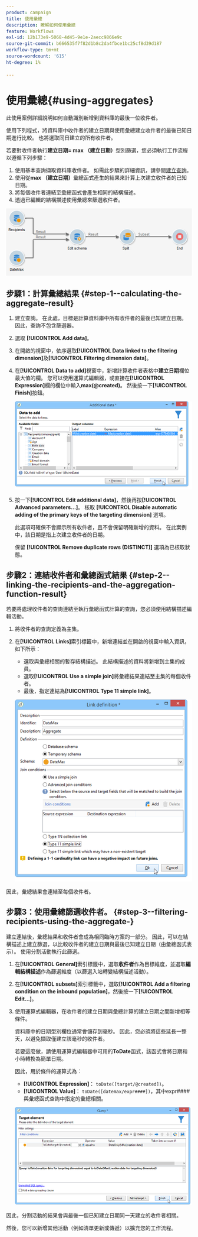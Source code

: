 ```yaml
---
product: campaign
title: 使用彙總
description: 瞭解如何使用彙總
feature: Workflows
exl-id: 12b173e9-5068-4d45-9e1e-2aecc9866e9c
source-git-commit: b666535f7f82d1b8c2da4fbce1bc25cf8d39d187
workflow-type: tm+mt
source-wordcount: '615'
ht-degree: 1%

---
```


# 使用彙總{#using-aggregates}



此使用案例詳細說明如何自動識別新增到資料庫的最後一位收件者。

使用下列程式，將資料庫中收件者的建立日期與使用彙總建立收件者的最後已知日期進行比較。 也將選取同日建立的所有收件者。

若要對收件者執行&#x200B;**建立日期= max （建立日期）**&#x200B;型別篩選，您必須執行工作流程以遵循下列步驟：

1. 使用基本查詢擷取資料庫收件者。 如需此步驟的詳細資訊，請參閱[建立查詢](query.md#creating-a-query)。
1. 使用從&#x200B;**max （建立日期）**&#x200B;彙總函式產生的結果來計算上次建立收件者的已知日期。
1. 將每個收件者連結至彙總函式會產生相同的結構描述。
1. 透過已編輯的結構描述使用彙總來篩選收件者。

![](assets/datamanagement_usecase_1.png)

## 步驟1：計算彙總結果 {#step-1--calculating-the-aggregate-result}

1. 建立查詢。 在此處，目標是計算資料庫中所有收件者的最後已知建立日期。 因此，查詢不包含篩選器。
1. 選取 **[!UICONTROL Add data]**。
1. 在開啟的視窗中，依序選取&#x200B;**[!UICONTROL Data linked to the filtering dimension]**&#x200B;及&#x200B;**[!UICONTROL Filtering dimension data]**。
1. 在&#x200B;**[!UICONTROL Data to add]**&#x200B;視窗中，新增計算收件者表格中&#x200B;**建立日期**&#x200B;欄位最大值的欄。 您可以使用運算式編輯器，或直接在&#x200B;**[!UICONTROL Expression]**&#x200B;欄的欄位中輸入&#x200B;**max(@created)**。 然後按一下&#x200B;**[!UICONTROL Finish]**&#x200B;按鈕。

   ![](assets/datamanagement_usecase_2.png)

1. 按一下&#x200B;**[!UICONTROL Edit additional data]**，然後再按&#x200B;**[!UICONTROL Advanced parameters...]**。 核取 **[!UICONTROL Disable automatic adding of the primary keys of the targeting dimension]** 選項。

   此選項可確保不會顯示所有收件者，且不會保留明確新增的資料。 在此案例中，該日期是指上次建立收件者的日期。

   保留 **[!UICONTROL Remove duplicate rows (DISTINCT)]** 選項為已核取狀態。

## 步驟2：連結收件者和彙總函式結果 {#step-2--linking-the-recipients-and-the-aggregation-function-result}

若要將處理收件者的查詢連結至執行彙總函式計算的查詢，您必須使用結構描述編輯活動。

1. 將收件者的查詢定義為主集。
1. 在&#x200B;**[!UICONTROL Links]**&#x200B;索引標籤中，新增連結並在開啟的視窗中輸入資訊，如下所示：

   * 選取與彙總相關的暫存結構描述。 此結構描述的資料將新增到主集的成員。
   * 選取&#x200B;**[!UICONTROL Use a simple join]**&#x200B;將彙總結果連結至主集的每個收件者。
   * 最後，指定連結為&#x200B;**[!UICONTROL Type 11 simple link]**。

   ![](assets/datamanagement_usecase_3.png)

因此，彙總結果會連結至每個收件者。

## 步驟3：使用彙總篩選收件者。 {#step-3--filtering-recipients-using-the-aggregate-}

建立連結後，彙總結果和收件者會成為相同臨時方案的一部分。 因此，可以在結構描述上建立篩選，以比較收件者的建立日期與最後已知建立日期（由彙總函式表示）。 使用分割活動執行此篩選。

1. 在&#x200B;**[!UICONTROL General]**&#x200B;索引標籤中，選取&#x200B;**收件者**&#x200B;作為目標維度，並選取&#x200B;**編輯結構描述**&#x200B;作為篩選維度（以篩選入站轉變結構描述活動）。
1. 在&#x200B;**[!UICONTROL subsets]**&#x200B;索引標籤中，選取&#x200B;**[!UICONTROL Add a filtering condition on the inbound population]**，然後按一下&#x200B;**[!UICONTROL Edit...]**。
1. 使用運算式編輯器，在收件者的建立日期與彙總計算的建立日期之間新增相等條件。

   資料庫中的日期型別欄位通常會儲存到毫秒。 因此，您必須將這些延長一整天，以避免擷取僅建立該毫秒的收件者。

   若要這麼做，請使用運算式編輯器中可用的&#x200B;**ToDate**&#x200B;函式，該函式會將日期和小時轉換為簡單日期。

   因此，用於條件的運算式為：

   * **[!UICONTROL Expression]**： `toDate([target/@created])`。
   * **[!UICONTROL Value]**： `toDate([datemax/expr####])`，其中expr####與彙總函式查詢中指定的彙總相關。

   ![](assets/datamanagement_usecase_4.png)

因此，分割活動的結果會與最後一個已知建立日期同一天建立的收件者相關。

然後，您可以新增其他活動（例如清單更新或傳遞）以擴充您的工作流程。

